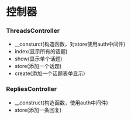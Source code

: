 # 控制器
### ThreadsController
* __consturct(构造函数，对store使用auth中间件)
* index(显示所有的话题)
* show(显示单个话题)
* store(添加一个话题)
* create(添加一个话题表单显示)

### RepliesController
* __construct(构造函数，使用auth中间件)
* store(添加一条回复)

